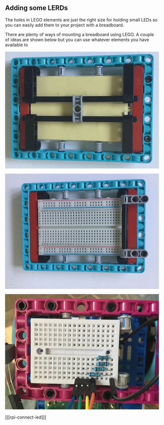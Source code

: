 
## Adding some LERDs

The holes in LEGO elements are just the right size for holding small LEDs so you can easily add them to your project with a breadboard.

There are plenty of ways of mounting a breadboard using LEGO. A couple of ideas are shown below but you can use whatever elements you have available to  

![breadboard](images/big-breadboard-bottom.jpg)

![breadboard](images/big-breadboard-top.jpg)

![Complete project](images/small-breadboard.JPG)

[[[rpi-connect-led]]]
